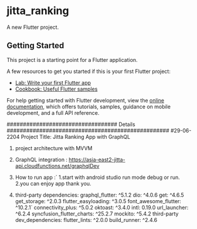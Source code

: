 # jitta_ranking

A new Flutter project.

## Getting Started

This project is a starting point for a Flutter application.

A few resources to get you started if this is your first Flutter project:

- [Lab: Write your first Flutter app](https://docs.flutter.dev/get-started/codelab)
- [Cookbook: Useful Flutter samples](https://docs.flutter.dev/cookbook)

For help getting started with Flutter development, view the
[online documentation](https://docs.flutter.dev/), which offers tutorials,
samples, guidance on mobile development, and a full API reference.

##################################  Details ##################################################
#29-06-2204
Project Title: Jitta Ranking App with GraphQL
1. project architecture with MVVM

2. GraphQL integration : https://asia-east2-jitta-api.cloudfunctions.net/graphqlDev

3. How to run app :`
1.start with android studio run mode debug or run.
2.you can enjoy app thank you.

4. third-party dependencies:
graphql_flutter: ^5.1.2
dio: ^4.0.6
get: ^4.6.5
get_storage: ^2.0.3
flutter_easyloading: ^3.0.5
font_awesome_flutter: ^10.2.1`
connectivity_plus: ^5.0.2
oktoast: ^3.4.0
intl: 0.19.0
url_launcher: ^6.2.4
syncfusion_flutter_charts: ^25.2.7
mockito: ^5.4.2
third-party dev_dependencies:
flutter_lints: ^2.0.0
build_runner: ^2.4.6









